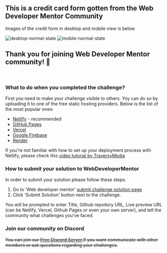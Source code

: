 ## This is a credit card form gotten from the Web Developer Mentor Community
Images of the credit form in desktop and mobile view is below

![desktop-normal-state](https://user-images.githubusercontent.com/108290182/183456165-2be6f486-1ef9-4144-88d9-a97218bf6314.png)
![mobile-normal-state](https://user-images.githubusercontent.com/108290182/183456203-793d4aa0-5f99-48a9-882b-15a58f77dd29.png)

## Thank you for joining Web Developer Mentor community! 🙏


&nbsp;

### What to do when you completed the challenge?

First you need to make your challenge visible to others. Yoy can do so by uploading it to one of the free static hosting providers. Below is the list of the most popular ones:

-   [Netlify](https://www.netlify.com/) - recommended
-   [GitHub Pages](https://pages.github.com/)
-   [Vercel](https://vercel.com)
-   [Google Firebase](https://firebase.google.com/)
-   [Render](https://render.com/)

If you're not familiar with how to set up your deployment process with Netlify, please check this [video tutorial by TraversyMedia](https://www.youtube.com/watch?v=bjVUqvcCnxM&ab_channel=TraversyMedia)

### How to submit your solution to WebDeveloperMentor

In order to submit your solution please follow these steps:

1. Go to 'Web developer mentor' [submit challenge solution page](https://webdevelopermentor.com/solution/create)
2. Click 'Submit Solution' button next to the challenge.

You will be prompted to enter Title, Github repoitory URL, Live preview URL (can be Netlify, Vercel, Github Pages or even your own server), and tell the community what challenges you've faced.

### Join our community on Discord

~~You can join our [Free Discord Server ](https://discord.com) if you want communicate with other members or ask questions regarding your challenges.~~
